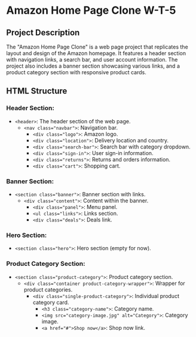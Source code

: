 # Amazon Home Page Clone W-T-5


## Project Description
The "Amazon Home Page Clone" is a web page project that replicates the layout and design of the Amazon homepage. It features a header section with navigation links, a search bar, and user account information. The project also includes a banner section showcasing various links, and a product category section with responsive product cards.

## HTML Structure

### Header Section:

- `<header>`: The header section of the web page.
  - `<nav class="navbar">`: Navigation bar.
    - `<div class="logo">`: Amazon logo.
    - `<div class="location">`: Delivery location and country.
    - `<div class="search-bar">`: Search bar with category dropdown.
    - `<div class="sign-in">`: User sign-in information.
    - `<div class="returns">`: Returns and orders information.
    - `<div class="cart">`: Shopping cart.

### Banner Section:

- `<section class="banner">`: Banner section with links.
  - `<div class="content">`: Content within the banner.
    - `<div class="panel">`: Menu panel.
    - `<ul class="links">`: Links section.
    - `<div class="deals">`: Deals link.

### Hero Section:

- `<section class="hero">`: Hero section (empty for now).

### Product Category Section:

- `<section class="product-category">`: Product category section.
  - `<div class="container product-category-wrapper">`: Wrapper for product categories.
    - `<div class="single-product-category">`: Individual product category card.
      - `<h3 class="category-name">`: Category name.
      - `<img src="category-image.jpg" alt="Category">`: Category image.
      - `<a href="#">Shop now</a>`: Shop now link.

